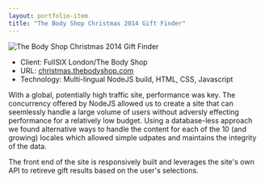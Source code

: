 ```yaml
---
layout: portfolio-item
title: "The Body Shop Christmas 2014 Gift Finder"
---
```


<img alt="The Body Shop Christmas 2014 Gift Finder" class="main-image" src="/assets/images/portfolio/the-body-shop-christmas-2014/the-body-shop-christmas-2014-large.png" />

<ul class="portfolio-item-meta">
    <li>Client: FullSIX London/The Body Shop</li>
    <li>URL: <a href="http://christmas.thebodyshop.com/" target="_blank">christmas.thebodyshop.com</a></li>
    <li>Technology: Multi-lingual NodeJS build, HTML, CSS, Javascript</li>
</ul>

With a global, potentially high traffic site, performance was key. The concurrency offered by NodeJS allowed us to create a site that can seemlessly handle a large volume of users without adversly effecting performance for a relatively low budget. Using a database-less approach we found alternative ways to handle the content for each of the 10 (and growing) locales which allowed simple udpates and maintains the integrity of the data.

The front end of the site is responsively built and leverages the site's own API to retireve gift results based on the user's selections.

